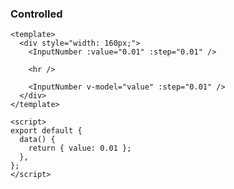 ### Controlled

<!--start-code-->

```vue
<template>
  <div style="width: 160px;">
    <InputNumber :value="0.01" :step="0.01" />

    <hr />

    <InputNumber v-model="value" :step="0.01" />
  </div>
</template>

<script>
export default {
  data() {
    return { value: 0.01 };
  },
};
</script>
```

<!--end-code-->

